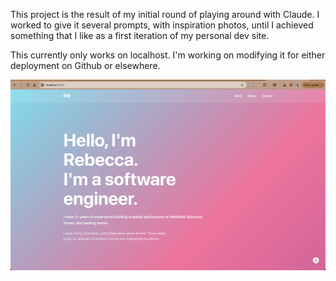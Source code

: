 This project is the result of my initial round of playing around with Claude. I worked to give it several prompts, with inspiration photos, until I achieved something that I like as a first iteration of my personal dev site.

This currently only works on localhost. I'm working on modifying it for either deployment on Github or elsewhere.

![HomePage Preview](./homepage-preview.png)